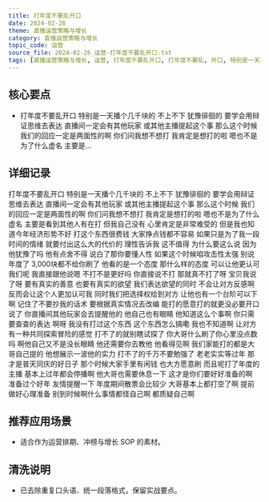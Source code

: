 ```yaml
---
title: 打年度不要乱开口
date: 2024-02-26
theme: 直播运营策略与增长
category: 直播运营策略与增长
topic_code: 运营
source_file: 2024-02-26_运营-打年度不要乱开口.txt
tags: [直播运营策略与增长, 运营, 打年度不要乱开口, 打年度不要乱, 开口, 特别是一天播, 个几千块的, 不上不下]
---
```


## 核心要点
- 打年度不要乱开口 特别是一天播个几千块的 不上不下 犹豫徘徊的 要学会用辩证思维去表达 直播间一定会有其他玩家 或其他主播提起这个事 那么这个时候 我们的回应一定是两面性的啊 你们问我想不想打 我肯定是想打的啦 嗯也不是为了什么虚名 主要是…

## 详细记录

打年度不要乱开口 特别是一天播个几千块的 不上不下 犹豫徘徊的 要学会用辩证思维去表达 直播间一定会有其他玩家 或其他主播提起这个事 那么这个时候 我们的回应一定是两面性的啊 你们问我想不想打 我肯定是想打的啦 嗯也不是为了什么虚名 主要是看到其他人有在打 但我自己没有 心里肯定是非常难受的 但是我也知道今年经济形势不好 打这个东西很费钱 大家挣点钱都不容易 如果只是为了我一段时间的情绪 就要付出这么大的代价的 理性告诉我 这不值得 为什么要这么说 因为他犹豫了吗 他有点舍不得 说白了那你要懂人性 如果这个时候咱攻击性太强 别说年度了 3,000块都不给你刷了 他看的是一个态度 那什么样的态度 可以让他更认可我们呢 我直接跟他说嗯 不打不是更好吗 你直接说不打 那就真不打了呀 宝贝我说了呀 要有真实的善意 也要有真实的欲望 我们表达欲望的同时 不会让对方反感啊 反而会让这个人更加认可我 同时我们把选择权给到对方 让他也有一个台阶可以下啊 记住了不要抄我的话术 要根据真实情况去改编 能打的愿意打的就更没必要开口说了 你直播间其他玩家会去提醒他的 他自己也有眼睛 他知道这么个事啊 你只需要查查的表达 啊呀 我没有打过这个东西 这个东西怎么搞嘞 我也不知道啊 让对方有一种共同探索冒险的感觉 打不了的就别瞎试探了 你大哥什么刷了你心里没点数吗 啊他自己又不是没长眼睛 他还需要你去教他 他看得见啊 我们家能打的都是大哥自己提的 他想展示一波他的实力 打不了的千万不要勉强了 老老实实等过年 那才是普天同庆的好日子 那个时候大家手里有闲钱 也大方愿意刷 而且呢打了年度的主播 基本上过年都会停播啊 他大哥也需要休息一下 这才是你们要好好准备的啊 准备过个好年 友情提醒一下 年度期间散票会比较少 大哥基本上都打空了啊 提前做好心理准备 别到时候啊什么事情都怪自己啊 都质疑自己啊

## 推荐应用场景
- 适合作为运营排期、冲榜与增长 SOP 的素材。

## 清洗说明
- 已去除重复口头语、统一段落格式，保留实战要点。